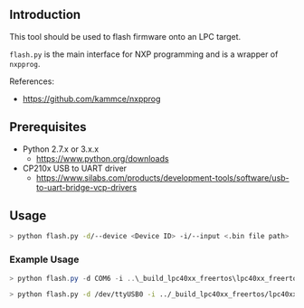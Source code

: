 ## Introduction

This tool should be used to flash firmware onto an LPC target.

`flash.py` is the main interface for NXP programming and is a wrapper of `nxpprog`.

References:
- https://github.com/kammce/nxpprog

## Prerequisites

- Python 2.7.x or 3.x.x
    - https://www.python.org/downloads
- CP210x USB to UART driver
    - https://www.silabs.com/products/development-tools/software/usb-to-uart-bridge-vcp-drivers

## Usage

```bash
> python flash.py -d/--device <Device ID> -i/--input <.bin file path>
```

### Example Usage

```powershell
> python flash.py -d COM6 -i ..\_build_lpc40xx_freertos\lpc40xx_freertos.bin
```

```bash
> python flash.py -d /dev/ttyUSB0 -i ../_build_lpc40xx_freertos/lpc40xx_freertos.bin
```
